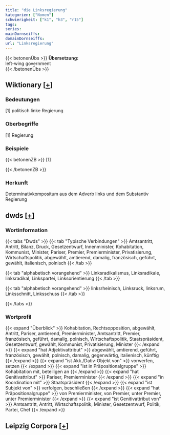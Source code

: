 ```yaml
---
title: "die Linksregierung"
kategorien: ["Nomen"]
schwierigkeit: ["k1", "h3", "r15"]
tags:
series:
mainDornseiffs:
domainDornseiffs:
url: "Linksregierung"
---
```


{{< betonenÜbs >}}
**Übersetzung:**  
left-wing government  
{{< /betonenÜbs >}}

## Wiktionary [[+](https://de.wiktionary.org/wiki/Linksregierung)]

### Bedeutungen
[1] politisch linke Regierung  

### Oberbegriffe
[1] Regierung  

### Beispiele
{{< betonenZB >}}
[1]  

{{< /betonenZB >}}
### Herkunft
Determinativkompositum aus dem Adverb links und dem Substantiv Regierung  



## dwds [[+](https://www.dwds.de/wb/Linksregierung)]

### Wortinformation
{{< tabs "Dwds" >}}
{{< tab "Typische Verbindungen" >}}
Amtsantritt, Antritt, Bilanz, Druck, Gesetzentwurf, Innenminister, Kohabitation, Kommunist, Minister, Pariser, Premier, Premierminister, Privatisierung, Wirtschaftspolitik, abgewählt, amtierend, damalig, französisch, geführt, gewählt, italienisch, polnisch
{{< /tab >}}

{{< tab "alphabetisch vorangehend" >}}
Linksradikalismus, Linksradikale, linksradikal, Linkspartei, Linksorientierung
{{< /tab >}}

{{< tab "alphabetisch vorangehend" >}}
linksrheinisch, Linksruck, linksrum, Linksschnitt, Linksschuss
{{< /tab >}}

{{< /tabs >}}

### Wortprofil
{{< expand "Überblick" >}} Kohabitation, Rechtsopposition, abgewählt, Antritt, Pariser, amtierend, Premierminister, Amtsantritt, Premier, französisch, geführt, damalig, polnisch, Wirtschaftspolitik, Staatspräsident, Gesetzentwurf, gewählt, Kommunist, Privatisierung, Minister {{< /expand >}}
{{< expand "hat Adjektivattribut" >}} abgewählt, amtierend, geführt, französisch, gewählt, polnisch, damalig, gegenwärtig, italienisch, künftig {{< /expand >}}
{{< expand "ist Akk./Dativ-Objekt von" >}} vorwerfen, setzen {{< /expand >}}
{{< expand "ist in Präpositionalgruppe" >}} Kohabitation mit, beteiligen an {{< /expand >}}
{{< expand "hat Genitivattribut" >}} Pariser, Premierminister {{< /expand >}}
{{< expand "in Koordination mit" >}} Staatspräsident {{< /expand >}}
{{< expand "ist Subjekt von" >}} verfolgen, beschließen {{< /expand >}}
{{< expand "hat Präpositionalgruppe" >}} von Premierminister, von Premier, unter Premier, unter Premierminister {{< /expand >}}
{{< expand "ist Genitivattribut von" >}} Amtsantritt, Antritt, Wirtschaftspolitik, Minister, Gesetzentwurf, Politik, Partei, Chef {{< /expand >}}

## Leipzig Corpora [[+](https://corpora.uni-leipzig.de/en/res?word=Linksregierung&corpusId=deu_newscrawl-public_2018)]

